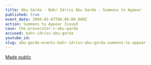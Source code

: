```yaml
---
title: Abu Garda - Bahr Idriss Abu Garda - Summons to Appear
published: true
event_date: 2009-05-07T00:00:00.000Z
action: Summons to Appear Issued
case: the-prosecutor-v-abu-garda
accused: bahr-idriss-abu-garda
youtube_id:
slug: abu-garda-events-bahr-idriss-abu-garda-summons-to-appear
---
```



[Made public](https://www.icc-cpi.int/CourtRecords/CR2009_03504.PDF)
